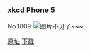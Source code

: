 ### xkcd Phone 5
No.1809
![图片不见了~~~](https://imgs.xkcd.com/comics/xkcd_phone_5.png)

[原址](https://xkcd.com//1809) [下载](https://imgs.xkcd.com/comics/xkcd_phone_5.png)

